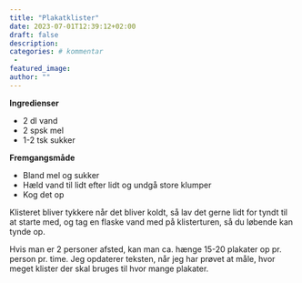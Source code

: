 ```yaml
---
title: "Plakatklister"
date: 2023-07-01T12:39:12+02:00
draft: false
description:
categories: # kommentar
 -
featured_image:
author: ""
---
```


**Ingredienser**

- 2 dl vand
- 2 spsk mel
- 1-2 tsk sukker

**Fremgangsmåde**

- Bland mel og sukker
- Hæld vand til lidt efter lidt og undgå store klumper
- Kog det op

Klisteret bliver tykkere når det bliver koldt, så lav det gerne lidt for tyndt til at starte med, og tag en flaske vand med på klisterturen, så du løbende kan tynde op.

Hvis man er 2 personer afsted, kan man ca. hænge 15-20 plakater op pr. person pr. time. Jeg opdaterer teksten, når jeg har prøvet at måle, hvor meget klister der skal bruges til hvor mange plakater.